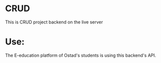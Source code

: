# CRUD
This is CRUD project backend on the live server

# Use:
The E-education platform of Ostad's students is using this backend's API.
